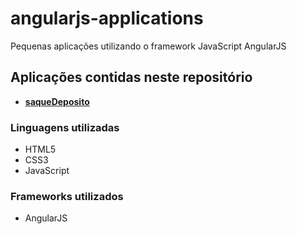 # angularjs-applications
Pequenas aplicações utilizando o framework JavaScript AngularJS

## Aplicações contidas neste repositório
- __[saqueDeposito](aplicacoes/saqueDeposito)__

### Linguagens utilizadas
* HTML5
* CSS3
* JavaScript

### Frameworks utilizados
* AngularJS